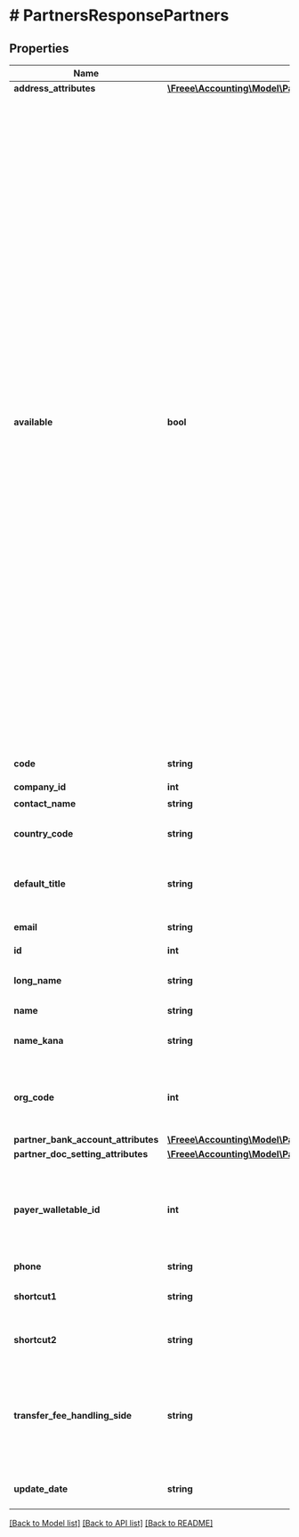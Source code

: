 # # PartnersResponsePartners

## Properties

Name | Type | Description | Notes
------------ | ------------- | ------------- | -------------
**address_attributes** | [**\Freee\Accounting\Model\PartnersResponseAddressAttributes**](PartnersResponseAddressAttributes.md) |  | [optional]
**available** | **bool** | 取引先の使用設定（true: 使用する、false: 使用しない） &lt;br&gt; &lt;ul&gt;   &lt;li&gt;     本APIでpartnerを作成した場合はtrueになります。   &lt;/li&gt;   &lt;li&gt;     falseにする場合はWeb画面から変更できます。   &lt;/li&gt;   &lt;li&gt;     trueの場合、Web画面での取引登録時などに入力候補として表示されます。   &lt;/li&gt;   &lt;li&gt;     falseの場合、取引先自体は削除せず、Web画面での取引登録時などに入力候補として表示されません。ただし取引（収入／支出）の作成APIなどでfalseの取引先をパラメータに指定すれば、取引などにfalseの取引先を設定できます。   &lt;/li&gt; &lt;/ul&gt; |
**code** | **string** | 取引先コード |
**company_id** | **int** | 事業所ID |
**contact_name** | **string** | 担当者 氏名 | [optional]
**country_code** | **string** | 地域（JP: 国内、ZZ:国外） | [optional]
**default_title** | **string** | 敬称（御中、様、(空白)の3つから選択） | [optional]
**email** | **string** | 担当者 メールアドレス | [optional]
**id** | **int** | 取引先ID |
**long_name** | **string** | 正式名称（255文字以内） | [optional]
**name** | **string** | 取引先名 |
**name_kana** | **string** | カナ名称（255文字以内） | [optional]
**org_code** | **int** | 事業所種別（null: 未設定、1: 法人、2: 個人） | [optional]
**partner_bank_account_attributes** | [**\Freee\Accounting\Model\PartnerResponsePartnerPartnerBankAccountAttributes**](PartnerResponsePartnerPartnerBankAccountAttributes.md) |  | [optional]
**partner_doc_setting_attributes** | [**\Freee\Accounting\Model\PartnerResponsePartnerPartnerDocSettingAttributes**](PartnerResponsePartnerPartnerDocSettingAttributes.md) |  | [optional]
**payer_walletable_id** | **int** | 振込元口座ID（一括振込ファイル用）:（未設定の場合は、nullです。） | [optional]
**phone** | **string** | 電話番号 | [optional]
**shortcut1** | **string** | ショートカット1 (20文字以内) | [optional]
**shortcut2** | **string** | ショートカット2 (20文字以内) | [optional]
**transfer_fee_handling_side** | **string** | 振込手数料負担（一括振込ファイル用）: (振込元(当方): payer, 振込先(先方): payee) | [optional]
**update_date** | **string** | 更新日 (yyyy-mm-dd) |

[[Back to Model list]](../../README.md#models) [[Back to API list]](../../README.md#endpoints) [[Back to README]](../../README.md)
